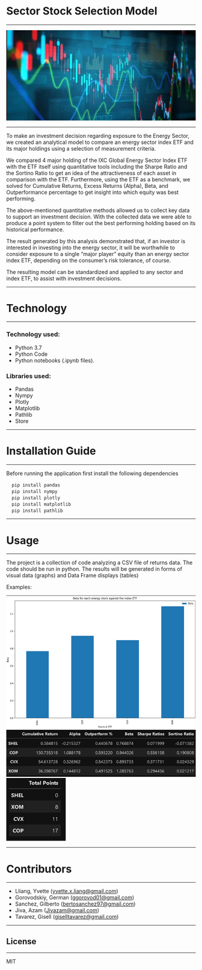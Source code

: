 # **Sector Stock Selection Model**

---

![money](screenshots/market.png)

---
To make an investment decision regarding exposure to the Energy Sector, we created an analytical model to compare an energy sector index ETF and its major holdings using a selection of measurement criteria.

We compared 4 major holding of the IXC Global Energy Sector Index ETF with the ETF itself using quantitative tools including the Sharpe Ratio and the Sortino Ratio to get an idea of the attractiveness of each asset in comparison with the ETF. Furthermore, using the ETF as a benchmark, we solved for Cumulative Returns, Excess Returns (Alpha), Beta, and Outperformance percentage to get insight into which equity was best performing. 

The above-mentioned quantitative methods allowed us to collect key data to support an investment decision. With the collected data we were able to produce a point system to filter out the best performing holding based on its historical performance. 

The result generated by this analysis demonstrated that, if an investor is interested in investing into the energy sector, it will be worthwhile to consider exposure to a single “major player” equity than an energy sector index ETF, depending on the consumer’s risk tolerance, of course. 

The resulting model can be standardized and applied to any sector and index ETF, to assist with investment decisions. 

---

# **Technology**

---

### Technology used:

- Python 3.7
- Python Code
- Python notebooks (.ipynb files).

### Libraries used:

- Pandas
- Nympy
- Plotly
- Matplotlib
- Pathlib
- Store

---

# **Installation Guide**

---

Before running the application first install the following dependencies

```python
  pip install pandas
  pip install nympy
  pip install plotly
  pip install matplotlib
  pip install pathlib
```

---

# **Usage**
---

The project is a collection of code analyzing a CSV file of returns data. The code should be run in python. The results will be generated in forms of visual data (graphs) and Data Frame displays (tables)

Examples: 

![Beta Bar Graph](screenshots/beta_bar_graph.png)
![Data_Frame](screenshots/data_table.png)
![Point Count Results](screenshots/results.png)

---

# **Contributors**
---

- Lliang, Yvette (yvette.x.liang@gmail.com)
- Gorovodskiy, German (ggorovod01@gmail.com) 
- Sanchez, Gilberto (bertosanchez97@gmail.com)
- Jiva, Azam (Jivazam@gmail.com)
- Tavarez, Gisell (giselltavarez@gmail.com)
---
## **License**
---

MIT